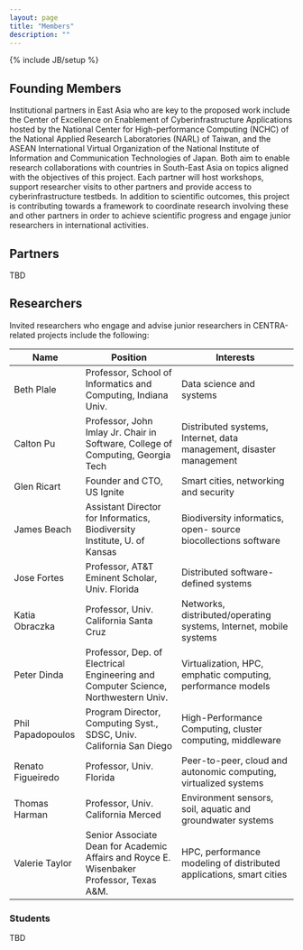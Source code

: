 ```yaml
---
layout: page
title: "Members"
description: ""
---
```

{% include JB/setup %}

## Founding Members

Institutional partners in East Asia who are key to the proposed work include the Center of Excellence on Enablement of Cyberinfrastructure Applications hosted by the National Center for High-performance Computing (NCHC) of the National Applied Research Laboratories (NARL) of Taiwan, and the ASEAN International Virtual Organization of the National Institute of Information and Communication Technologies of Japan. Both aim to enable research collaborations with countries in South-East Asia on topics aligned with the objectives of this project. Each partner will host workshops, support researcher visits to other partners and provide access to cyberinfrastructure testbeds. In addition to scientific outcomes, this project is contributing towards a framework to coordinate research involving these and other partners in order to achieve scientific progress and engage junior researchers in international activities.

## Partners

TBD

## Researchers

Invited researchers who engage and advise junior researchers in CENTRA-related projects include the following:

Name  | Position  | Interests |
------------------- |---------------------------------------------------------------------------------------- |--------------------- |
Beth Plale          |Professor, School of Informatics and Computing, Indiana Univ.                            |Data science and systems
Calton Pu	    |Professor, John Imlay Jr. Chair in Software, College of Computing, Georgia Tech	      |Distributed systems, Internet, data management, disaster management
Glen Ricart	    |Founder and CTO, US Ignite								      |Smart cities, networking and security
James Beach	    |Assistant Director for Informatics, Biodiversity Institute, U. of Kansas		      |Biodiversity informatics, open- source biocollections software
Jose Fortes	    |Professor, AT&T Eminent Scholar, Univ. Florida					      |Distributed software-defined systems
Katia Obraczka	    |Professor, Univ. California Santa Cruz						      |Networks, distributed/operating systems, Internet, mobile systems 
Peter Dinda	    |Professor, Dep. of Electrical Engineering and Computer Science, Northwestern Univ.	      |Virtualization, HPC, emphatic computing, performance models
Phil Papadopoulos   |Program Director, Computing Syst., SDSC, Univ. California San Diego		      |High-Performance Computing, cluster computing, middleware
Renato Figueiredo   |Professor, Univ. Florida								      |Peer-to-peer, cloud and autonomic computing, virtualized systems 
Thomas Harman	    |Professor, Univ. California Merced							      |Environment sensors, soil, aquatic and groundwater systems
Valerie Taylor      |Senior Associate Dean for Academic Affairs and Royce E. Wisenbaker Professor, Texas A&M. |HPC, performance modeling of distributed applications, smart cities

### Students

TBD

